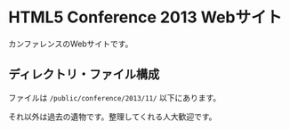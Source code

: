 HTML5 Conference 2013 Webサイト
===============================

カンファレンスのWebサイトです。

ディレクトリ・ファイル構成
--------------------------

ファイルは `/public/conference/2013/11/` 以下にあります。

それ以外は過去の遺物です。整理してくれる人大歓迎です。